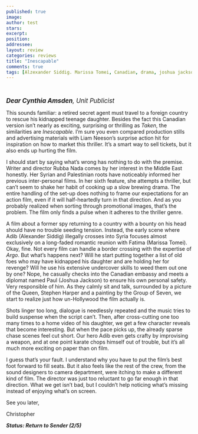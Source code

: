 ```yaml
---
published: true
image:
author: test 
stars: 
excerpt: 
position: 
addressee: 
layout: review
categories: reviews
title: "Inescapable"
comments: true
tags: [Alzexander Siddig. Marissa Tomei, Canadian, drama, joshua jackson, Letters, liam neeson, rubba nadda, syria. taken]
---
```

<div><p>&nbsp;<span class="full-image-block ssNonEditable"><span><a href="/letters/2012/10/19/inescapable.html"><img src="http://static.squarespace.com/static/5005f6bcc4aa41161b33e89e/5329cf1fe4b07c068ebf74de/5329cf1fe4b07c068ebf76d5/1350654259073/Inescapable.jpg" alt="" /></a></span></span></p>
<p><em style="font-size:120%;"><strong>Dear Cynthia Amsden</strong>, Unit Publicist</em></p>
<p>This sounds familiar: a retired secret agent must travel to a foreign country to rescue his kidnapped teenage daughter. Besides the fact this Canadian version isn&rsquo;t nearly as exciting, surprising or thrilling<em> </em>as <em>Taken</em>, the similarities are <em>Inescapable</em>. I&rsquo;m sure you even compared production stills and advertising materials with Liam Neeson&rsquo;s surprise action hit for inspiration on how to market this thriller. It&rsquo;s a smart way to sell tickets, but it also ends up hurting the film.&nbsp;</p>
<p>I should start by saying what&rsquo;s wrong has nothing to do with the premise. Writer and director Rubba Nada comes by her interest in the Middle East honestly. Her Syrian and Palestinian roots have noticeably informed her previous inter-personal films. In her sixth feature, she attempts a thriller, but can&rsquo;t seem to shake her habit of cooking up a slow brewing drama. The entire handling of the set-up does nothing to frame our expectations for an action film, even if it will half-heartedly turn in that direction. And as you probably realized when sorting through promotional images, that&rsquo;s the problem. The film only finds a pulse when it adheres to the thriller genre.&nbsp;</p>
<p>A film about a former spy returning to a country with a bounty on his head should have no trouble seeding tension. Instead, the early scene where Adib (Alexander Siddig) illegally crosses into Syria focuses almost exclusively on a long-faded romantic reunion with Fatima (Marissa Tomei). Okay, fine. Not every film can handle a border crossing with the expertise of <em>Argo</em>. But what&rsquo;s happens next? Will he start putting together a list of old foes who may have kidnapped his daughter and are holding her for revenge? Will he use his extensive undercover skills to weed them out one by one? Nope, he casually checks into the Canadian embassy and meets a diplomat named Paul (Joshua Jackson) to ensure his own personal safety. Very responsible of him. As they calmly sit and talk, surrounded by a picture of the Queen, Stephen Harper and a painting by the Group of Seven, we start to realize just how un-Hollywood the film actually is.&nbsp;</p>
<p>Shots linger too long, dialogue is needlessly repeated and the music tries to build suspense when the script can&rsquo;t. Then, after cross-cutting one too many times to a home video of his daughter, we get a few character reveals that become interesting. But when the pace picks up, the already sparse chase scenes feel cut short. Our hero Adib even gets crafty by improvising a weapon, and at one point karate chops himself out of trouble, but it&rsquo;s all much more exciting on paper than on film.</p>
<p>I guess that&rsquo;s your fault. I understand why you have to put the film&rsquo;s best foot forward to fill seats. But it also feels like the rest of the crew, from the sound designers to camera department, were itching to make a different kind of film. The director was just too reluctant to go far enough in that direction. What we get isn&rsquo;t bad, but I couldn&rsquo;t help noticing what&rsquo;s missing instead of enjoying what&rsquo;s on screen.</p>
<p>See you later,</p>
<p>Christopher</p>
<p><strong><em>Status: Return to Sender (2/5)</em></strong></p></div>
